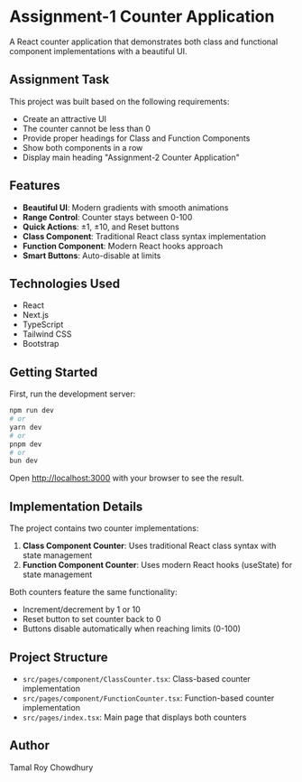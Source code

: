 # Assignment-1 Counter Application

A React counter application that demonstrates both class and functional component implementations with a beautiful UI.

## Assignment Task

This project was built based on the following requirements:

- Create an attractive UI
- The counter cannot be less than 0
- Provide proper headings for Class and Function Components
- Show both components in a row
- Display main heading "Assignment-2 Counter Application"

## Features

- **Beautiful UI**: Modern gradients with smooth animations
- **Range Control**: Counter stays between 0-100
- **Quick Actions**: ±1, ±10, and Reset buttons
- **Class Component**: Traditional React class syntax implementation
- **Function Component**: Modern React hooks approach
- **Smart Buttons**: Auto-disable at limits

## Technologies Used

- React
- Next.js
- TypeScript
- Tailwind CSS
- Bootstrap

## Getting Started

First, run the development server:

```bash
npm run dev
# or
yarn dev
# or
pnpm dev
# or
bun dev
```

Open [http://localhost:3000](http://localhost:3000) with your browser to see the result.

## Implementation Details

The project contains two counter implementations:

1. **Class Component Counter**: Uses traditional React class syntax with state management
2. **Function Component Counter**: Uses modern React hooks (useState) for state management

Both counters feature the same functionality:
- Increment/decrement by 1 or 10
- Reset button to set counter back to 0
- Buttons disable automatically when reaching limits (0-100)

## Project Structure

- `src/pages/component/ClassCounter.tsx`: Class-based counter implementation
- `src/pages/component/FunctionCounter.tsx`: Function-based counter implementation
- `src/pages/index.tsx`: Main page that displays both counters

## Author

Tamal Roy Chowdhury
